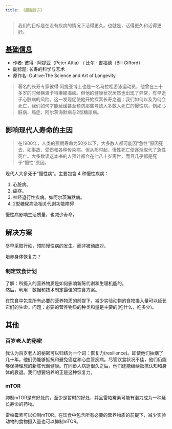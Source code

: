 ```yaml
---
title: 《超越百岁》
---
```


> 我们的目标是在没有疾病的情况下活得更久。也就是，活得更久和活得更好。

## [基础信息](https://book.douban.com/subject/36696538/)
* 作者: 彼得 · 阿提亚（Peter Attia） / 比尔 · 吉福德（Bill Gifford）
* 副标题: 长寿的科学与艺术
* 原作名: Outlive:The Science and Art of Longevity

> 著名的长寿专家彼得·阿提亚博士也是一名马拉松游泳运动员，他曾在三十多岁的时候横渡卡特琳娜海峡。但他的健康状况居然也出现了异常，有早逝于心脏病的风险。这一发现促使他开始探索长寿之道：我们如何以及为何会死亡，我们如何才能延缓甚至预防那些导致大多数人死亡的慢性病，例如心脏病、癌症、阿尔茨海默病与2型糖尿病。

## 影响现代人寿命的主因
> 在1900年，人类的预期寿命为50岁以下，大多数人都可能因“急性”原因死去，如事故、受伤和各种传染病。但从那时起，慢性死亡便逐渐取代了急性死亡。大多数读这本书的人预计都会在七八十岁离世，而且几乎都是死于“慢性”原因。

现代人大多死于“慢性病”。主要包含 4 种慢性疾病：
1. 心脏病。
2. 癌症。
3. 神经退行性疾病。如阿尔茨海默病。
4. 2型糖尿病及相关代谢功能障碍

慢性病影响生活质量，也减少寿命。

## 解决方案
尽早采取行动，预防慢性病的发生。而非被动应对。

培养身体恢复力？

### 制定饮食计划
了解：所摄入的营养物质是如何影响新陈代谢和生理机能的。  
然后，利用：数据和技术制定最佳的饮食方案。

在饮食中包含所有必要的营养物质的前提下，减少实验动物的食物摄入量可以延长它们的生命。问题：必要的营养物质的种类和量是主要的(吃什么，吃多少)。

## 其他
### 百岁老人的秘密
我认为百岁老人的秘密可以归结为一个词：恢复力(resilience)。即使他们抽烟了几十年，他们仍能够抵抗和避免癌症和心血管疾病。尽管饮食状况不佳，他们仍能够保持理想的新陈代谢健康。在同龄人病逝很久之后，他们还能继续抵抗认知和身体的衰退。我们想要培养的正是这种恢复力。

### mTOR
抑制mTOR是有好处的，至少是暂时的好处，并且雷帕霉素可能有潜力成为一种延长寿命的药物。

雷帕霉素可以抑制mTOR。在饮食中包含所有必要的营养物质的前提下，减少实验动物的食物摄入量也可以抑制mTOR。



